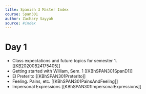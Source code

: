 ```yaml
---
title: Spanish 3 Master Index
course: Span301
author: Zachary Sayyah
source: #index
---
```


# Day 1
- Class expectations and future topics for semester 1. [[KB20200824175405]] 
- Getting started with William, Sem. 1 [[KBhSPAN301SpanD1]]
- El Preterito [[KBhSPAN301Preterito]]
- Feeling. Pains, etc. [[KBhSPAN301PainsAndFeeling]]
- Impersonal Expressions [[KBhSPAN301ImpersonalExpressions]]
